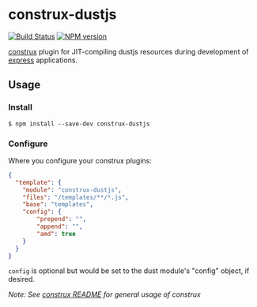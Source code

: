 # construx-dustjs

[![Build Status](https://travis-ci.org/krakenjs/construx-dustjs.svg?branch=master)](https://travis-ci.org/krakenjs/construx-dustjs)
[![NPM version](https://badge.fury.io/js/construx-dustjs.png)](http://badge.fury.io/js/construx-dustjs)

[construx](https://github.com/krakenjs/construx) plugin for JIT-compiling dustjs resources during development of [express](http://expressjs.com/) applications.


## Usage

### Install

```shell
$ npm install --save-dev construx-dustjs
```

### Configure

Where you configure your construx plugins:

```json
{
  "template": {
    "module": "construx-dustjs",
    "files": "/templates/**/*.js",
    "base": "templates",
    "config": {
        "prepend": "",
        "append": "",
        "amd": true
    }
  }
}
```

`config` is optional but would be set to the dust module's "config" object, if desired.

_Note: See [construx README](https://github.com/krakenjs/construx/blob/master/README.md) for general usage of construx_
